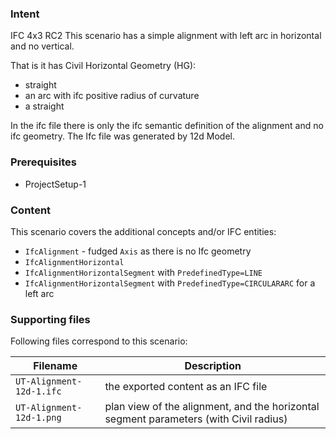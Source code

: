 
### Intent

IFC 4x3 RC2
This scenario has a simple alignment with left arc in horizontal and no vertical.

That is it has Civil Horizontal Geometry (HG):

- straight
- an arc with ifc positive radius of curvature
- a straight

In the ifc file there is only the ifc semantic definition of the alignment and no ifc geometry.
The Ifc file was generated by 12d Model. 

### Prerequisites

- ProjectSetup-1

### Content

This scenario covers the additional concepts and/or IFC entities:

- `IfcAlignment`                  - fudged `Axis` as there is no Ifc geometry
- `IfcAlignmentHorizontal`
- `IfcAlignmentHorizontalSegment` with `PredefinedType=LINE`
- `IfcAlignmentHorizontalSegment` with `PredefinedType=CIRCULARARC` for a left arc

### Supporting files

Following files correspond to this scenario:

| Filename                        | Description                                                                           |
|---------------------------------|---------------------------------------------------------------------------------------|
| `UT-Alignment-12d-1.ifc`        | the exported content as an IFC file                                                   |
| `UT-Alignment-12d-1.png`        | plan view of the alignment, and the horizontal segment parameters (with Civil radius) |


